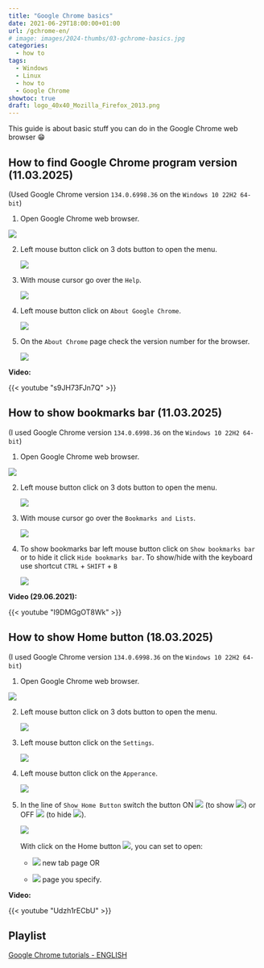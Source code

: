 ```yaml
---
title: "Google Chrome basics"
date: 2021-06-29T18:00:00+01:00
url: /gchrome-en/
# image: images/2024-thumbs/03-gchrome-basics.jpg
categories: 
  - how to
tags: 
  - Windows
  - Linux
  - how to
  - Google Chrome
showtoc: true
draft: logo_40x40_Mozilla_Firefox_2013.png
---
```


This guide is about basic stuff you can do in the Google Chrome web browser 😁

## How to find Google Chrome program version (11.03.2025)

(Used Google Chrome version `134.0.6998.36` on the `Windows 10 22H2 64-bit`)

1. Open Google Chrome web browser.

 ![](/images/Google-Chrome/GChrome_desktop_shortcut.jpeg)

2. Left mouse button click on 3 dots button to open the menu.
   
   ![](/images/Google-Chrome/En_-_GChrome_-_3_dots_btn.jpeg)

3. With mouse cursor go over the `Help`.
   
   ![](/images/Google-Chrome/En_-_GChrome_menu_-_help.jpeg)

4. Left mouse button click on `About Google Chrome`.
   
   ![](/images/Google-Chrome/En_-_GChrome_menu_-_help_-_about_btn.jpeg)

5. On the `About Chrome` page check the version number for the browser.
   
   ![](/images/Google-Chrome/En_-_GChrome_Settings_-_about_page.jpeg)

**Video:**

{{< youtube "s9JH73FJn7Q" >}}

## How to show bookmarks bar (11.03.2025)

(I used Google Chrome version `134.0.6998.36` on the `Windows 10 22H2 64-bit`)

1. Open Google Chrome web browser.

 ![](/images/Google-Chrome/GChrome_desktop_shortcut.jpeg)

2. Left mouse button click on 3 dots button to open the menu.
   
   ![](/images/Google-Chrome/En_-_GChrome_-_3_dots_btn.jpeg)

3. With mouse cursor go over the `Bookmarks and Lists`.
   
   ![](/images/Google-Chrome/En_-_GChrome_menu_-_Bookmarks_and_lists.jpeg)

4. To show bookmarks bar left mouse button click on `Show bookmarks bar` or to hide it click `Hide bookmarks bar`. To show/hide with the keyboard use shortcut `CTRL` + `SHIFT` + `B`
   
   ![](/images/Google-Chrome/En_-_GChrome_menu_-_Bookmarks_and_lists_-_Show_bookmarks_toolbar_btn.jpeg)

**Video (29.06.2021):**

{{< youtube "I9DMGgOT8Wk" >}}

## How to show Home button (18.03.2025)

(I used Google Chrome version `134.0.6998.36` on the `Windows 10 22H2 64-bit`)

1. Open Google Chrome web browser.

 ![](/images/Google-Chrome/GChrome_desktop_shortcut.jpeg)

2. Left mouse button click on 3 dots button to open the menu.
   
   ![](/images/Google-Chrome/En_-_GChrome_-_3_dots_btn.jpeg)

3. Left mouse button click on the `Settings`.
   
   ![](/images/Google-Chrome/En_-_GChrome_menu_-_Settings_btn.jpeg)

4. Left mouse button click on the `Apperance`.
   
   ![](/images/Google-Chrome/En_-_GChrome_Settings_-_Apperance_btn.jpeg)

5. In the line of `Show Home Button` switch the button ON ![](/images/Google-Chrome/GChrome_switch_ON.jpeg) (to show ![](/images/Google-Chrome/GChrome_button_home.jpeg)) or OFF ![](/images/Google-Chrome/GChrome_switch_OFF.jpeg) (to hide ![](/images/Google-Chrome/GChrome_button_home.jpeg)).
   
   ![](/images/Google-Chrome/En_-_GChrome_Settings_-_Apperance_-_show_home_sw_ON.jpeg)

   With click on the Home button ![](/images/Google-Chrome/GChrome_button_home.jpeg), you can set to open:
   
      - ![](/images/Google-Chrome/En_-_GChrome_Settings_-_Apperance_-_show_home_sw_ON_-_new_tab_page_cb.jpeg) new tab page OR
   
      - ![](/images/Google-Chrome/En_-_GChrome_Settings_-_Apperance_-_show_home_sw_ON_-_custom_page_cb.jpeg) page you specify.

**Video:**

{{< youtube "Udzh1rECbU" >}} 

## Playlist

[Google Chrome tutorials - ENGLISH](https://www.youtube.com/playlist?list=PLbvZxzmdNckyQKS45307M3BBSR6hKSDGY "Click/tap to open the YouTube playlist")